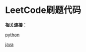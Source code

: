 # LeetCode刷题代码



**相关连接**：

[python](https://github.com/baowj-678/python/tree/master/LeetCode)

[java](https://github.com/baowj-678/JAVA/tree/master/Leet_Code)